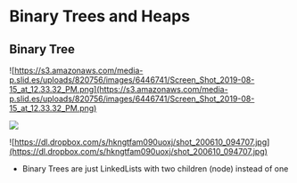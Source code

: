 # Binary Trees and Heaps

## Binary Tree

![https://s3.amazonaws.com/media-p.slid.es/uploads/820756/images/6446741/Screen_Shot_2019-08-15_at_12.33.32_PM.png](https://s3.amazonaws.com/media-p.slid.es/uploads/820756/images/6446741/Screen_Shot_2019-08-15_at_12.33.32_PM.png)



![](https://dl.dropbox.com/s/ige4pw5j1l1si1j/shot_200610_094239.jpg)

![https://dl.dropbox.com/s/hkngtfam090uoxj/shot_200610_094707.jpg](https://dl.dropbox.com/s/hkngtfam090uoxj/shot_200610_094707.jpg)

* Binary Trees are just LinkedLists with two children (node) instead of one 